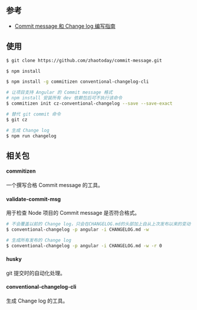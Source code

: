 ## 参考
- [Commit message 和 Change log 编写指南](http://www.ruanyifeng.com/blog/2016/01/commit_message_change_log.html)

## 使用
```bash
$ git clone https://github.com/zhaotoday/commit-message.git
```

```bash
$ npm install
```

```bash
$ npm install -g commitizen conventional-changelog-cli
```

```bash
# 让项目支持 Angular 的 Commit message 格式
# npm install 安装所有 dev 依赖包后可不执行该命令
$ commitizen init cz-conventional-changelog --save --save-exact
```

```bash
# 替代 git commit 命令
$ git cz
```

```bash
# 生成 Change log
$ npm run changelog
```

## 相关包
#### commitizen
一个撰写合格 Commit message 的工具。

#### validate-commit-msg
用于检查 Node 项目的 Commit message 是否符合格式。

```bash
# 不会覆盖以前的 Change log，只会在CHANGELOG.md的头部加上自从上次发布以来的变动
$ conventional-changelog -p angular -i CHANGELOG.md -w
```

```bash
# 生成所有发布的 Change log
$ conventional-changelog -p angular -i CHANGELOG.md -w -r 0
```

#### husky
git 提交时的自动化处理。

#### conventional-changelog-cli
生成 Change log 的工具。
